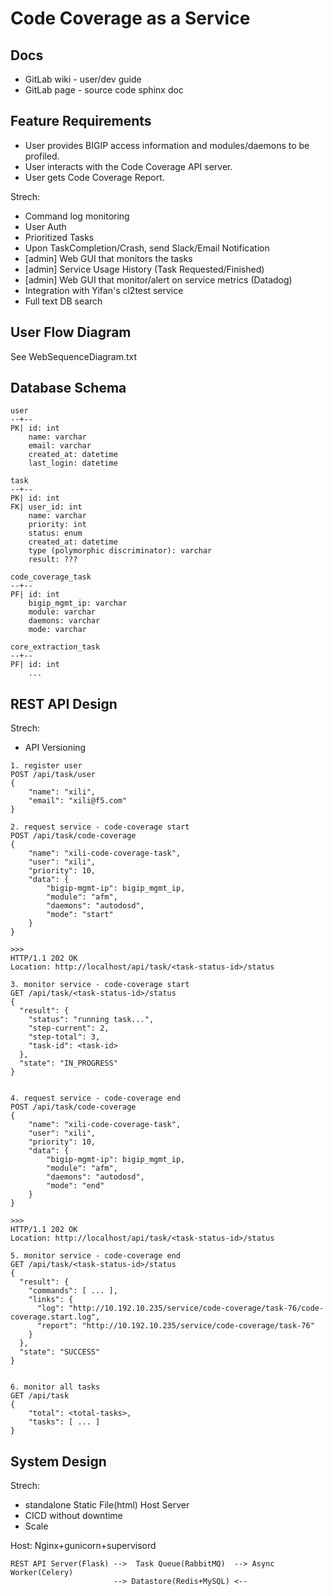 # Code Coverage as a Service

## Docs
- GitLab wiki - user/dev guide
- GitLab page - source code sphinx doc


## Feature Requirements
- User provides BIGIP access information and modules/daemons to be profiled.
- User interacts with the Code Coverage API server.
- User gets Code Coverage Report.

Strech:
- Command log monitoring
- User Auth
- Prioritized Tasks
- Upon TaskCompletion/Crash, send Slack/Email Notification
- [admin] Web GUI that monitors the tasks
- [admin] Service Usage History (Task Requested/Finished)
- [admin] Web GUI that monitor/alert on service metrics (Datadog)
- Integration with Yifan's cl2test service
- Full text DB search

## User Flow Diagram
See WebSequenceDiagram.txt

## Database Schema
```
user
--+--
PK| id: int
    name: varchar
    email: varchar
    created_at: datetime
    last_login: datetime

task
--+--
PK| id: int
FK| user_id: int
    name: varchar
    priority: int
    status: enum
    created_at: datetime
    type (polymorphic discriminator): varchar
    result: ???

code_coverage_task
--+--
PF| id: int
    bigip_mgmt_ip: varchar
    module: varchar
    daemons: varchar
    mode: varchar

core_extraction_task
--+--
PF| id: int
    ...
```

## REST API Design
Strech:
- API Versioning

```
1. register user
POST /api/task/user
{
	"name": "xili",
	"email": "xili@f5.com"
}

2. request service - code-coverage start
POST /api/task/code-coverage
{
	"name": "xili-code-coverage-task",
	"user": "xili",
	"priority": 10,
	"data": {
		"bigip-mgmt-ip": bigip_mgmt_ip,
		"module": "afm",
		"daemons": "autodosd",
		"mode": "start"
	}
}

>>>
HTTP/1.1 202 OK
Location: http://localhost/api/task/<task-status-id>/status

3. monitor service - code-coverage start
GET /api/task/<task-status-id>/status
{
  "result": {
    "status": "running task...",
    "step-current": 2,
    "step-total": 3,
    "task-id": <task-id> 
  },
  "state": "IN_PROGRESS"
}


4. request service - code-coverage end
POST /api/task/code-coverage
{
	"name": "xili-code-coverage-task",
	"user": "xili",
	"priority": 10,
	"data": {
		"bigip-mgmt-ip": bigip_mgmt_ip,
		"module": "afm",
		"daemons": "autodosd",
		"mode": "end"
	}
}

>>>
HTTP/1.1 202 OK
Location: http://localhost/api/task/<task-status-id>/status

5. monitor service - code-coverage end
GET /api/task/<task-status-id>/status
{
  "result": {
    "commands": [ ... ],
    "links": {
      "log": "http://10.192.10.235/service/code-coverage/task-76/code-coverage.start.log",
      "report": "http://10.192.10.235/service/code-coverage/task-76"
    }
  },
  "state": "SUCCESS"
}


6. monitor all tasks
GET /api/task
{
    "total": <total-tasks>,
    "tasks": [ ... ]
}
```


## System Design
Strech:
- standalone Static File(html) Host Server
- CICD without downtime
- Scale

Host: Nginx+gunicorn+supervisord

```
REST API Server(Flask) -->  Task Queue(RabbitMQ)  --> Async Worker(Celery)
                       --> Datastore(Redis+MySQL) <--
```

